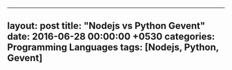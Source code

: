 
---
layout: post
title:  "Nodejs vs Python Gevent"
date:   2016-06-28 00:00:00 +0530
categories: Programming Languages
tags: [Nodejs, Python, Gevent]
---

